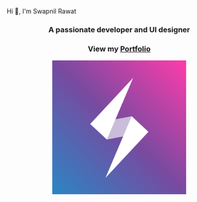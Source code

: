 <div class="text-white bg-blue mb-2">
  Hi 👋, I'm Swapnil Rawat
</div>
<h3 align="center" >A passionate developer and UI designer</h3>
<h3 align="center" text-transform="uppercase">View my <a href="https://swapnilr17.github.io/">Portfolio</a></h3>
<p align="center">
  <img src="https://github.com/swapnilr17/swapnilr17/blob/master/images/logo.png?raw=true" height="300px"/>
</p>

